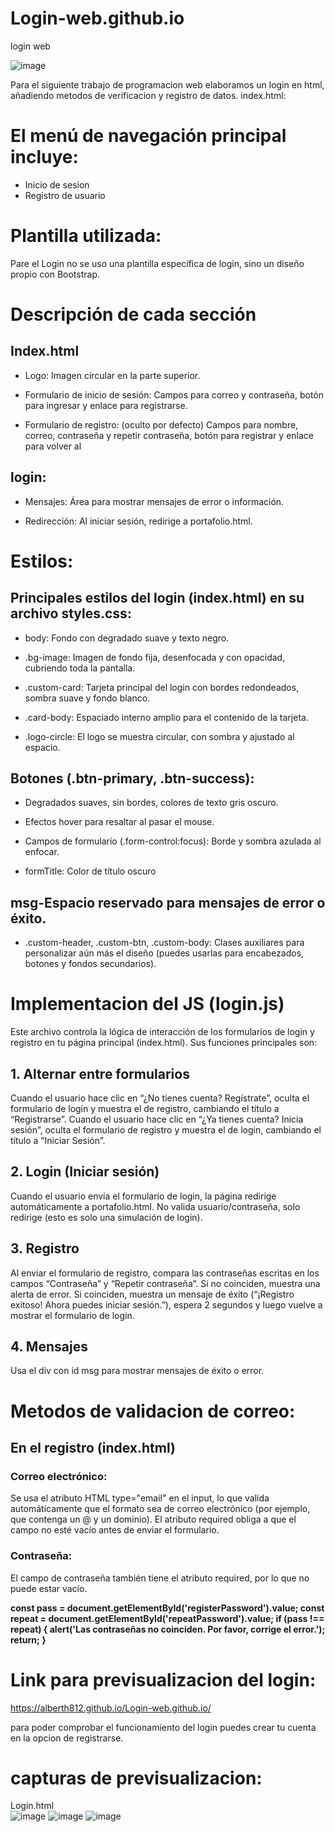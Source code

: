 # Login-web.github.io
login web

![image](https://github.com/user-attachments/assets/4500658b-602a-4153-8e85-c45072e78ba1)


Para el siguiente trabajo de programacion web elaboramos un login en html, añadiendo metodos de verificacion y registro de datos.
index.html: 


# El menú de navegación principal incluye:

- Inicio de sesion
- Registro de usuario

# Plantilla utilizada: 
Pare el Login no se uso una plantilla específica de login, sino un diseño propio con Bootstrap.



# Descripción de cada sección

## Index.html

- Logo: Imagen circular en la parte superior.

- Formulario de inicio de sesión: Campos para correo y contraseña, botón para ingresar y enlace para registrarse.

- Formulario de registro: (oculto por defecto) Campos para nombre, correo, contraseña y repetir contraseña, botón para registrar y enlace para volver al 


## login:

- Mensajes: Área para mostrar mensajes de error o información.

- Redirección: Al iniciar sesión, redirige a portafolio.html.


# Estilos:

## Principales estilos del login (index.html) en su archivo styles.css:

- body: Fondo con degradado suave y texto negro.

- .bg-image: Imagen de fondo fija, desenfocada y con opacidad, cubriendo toda la pantalla.

- .custom-card: Tarjeta principal del login con bordes redondeados, sombra suave y fondo blanco.

- .card-body: Espaciado interno amplio para el contenido de la tarjeta.

- .logo-circle: El logo se muestra circular, con sombra y ajustado al espacio.


## Botones (.btn-primary, .btn-success):

- Degradados suaves, sin bordes, colores de texto gris oscuro.

- Efectos hover para resaltar al pasar el mouse.

- Campos de formulario (.form-control:focus): Borde y sombra azulada al enfocar.

- formTitle: Color de título oscuro

## msg-Espacio reservado para mensajes de error o éxito.

- .custom-header, .custom-btn, .custom-body: Clases auxiliares para personalizar aún más el diseño (puedes usarlas para encabezados, botones y fondos secundarios).


# Implementacion del JS (login.js)

Este archivo controla la lógica de interacción de los formularios de login y registro en tu página principal (index.html). Sus funciones principales son:

## 1. Alternar entre formularios
Cuando el usuario hace clic en “¿No tienes cuenta? Regístrate”, oculta el formulario de login y muestra el de registro, cambiando el título a “Registrarse”.
Cuando el usuario hace clic en “¿Ya tienes cuenta? Inicia sesión”, oculta el formulario de registro y muestra el de login, cambiando el título a “Iniciar Sesión”.

## 2. Login (Iniciar sesión)
Cuando el usuario envía el formulario de login, la página redirige automáticamente a portafolio.html.
No valida usuario/contraseña, solo redirige (esto es solo una simulación de login).

## 3. Registro
Al enviar el formulario de registro, compara las contraseñas escritas en los campos “Contraseña” y “Repetir contraseña”.
Si no coinciden, muestra una alerta de error.
Si coinciden, muestra un mensaje de éxito (“¡Registro exitoso! Ahora puedes iniciar sesión.”), espera 2 segundos y luego vuelve a mostrar el formulario de login.

## 4. Mensajes
Usa el div con id msg para mostrar mensajes de éxito o error.


# Metodos de validacion de correo:

## En el registro (index.html)
### Correo electrónico:
Se usa el atributo HTML type="email" en el input, lo que valida automáticamente que el formato sea de correo electrónico (por ejemplo, que contenga un @ y un dominio).
El atributo required obliga a que el campo no esté vacío antes de enviar el formulario.
### Contraseña:
El campo de contraseña también tiene el atributo required, por lo que no puede estar vacío.

**const pass = document.getElementById('registerPassword').value;
const repeat = document.getElementById('repeatPassword').value;
if (pass !== repeat) {
  alert('Las contraseñas no coinciden. Por favor, corrige el error.');
  return;
  }**

# Link para previsualizacion del login:
https://alberth812.github.io/Login-web.github.io/

para poder comprobar el funcionamiento del login puedes crear tu cuenta en la opcion de registrarse. 

# capturas de previsualizacion:

Login.html  
![image](https://github.com/user-attachments/assets/7fa17122-3ecf-4a55-8601-db6ad7651814)
![image](https://github.com/user-attachments/assets/caef22b7-266a-491c-8309-cdd64d883f59)
![image](https://github.com/user-attachments/assets/196ed4b9-e3b4-4771-8df2-b958aa637198)
